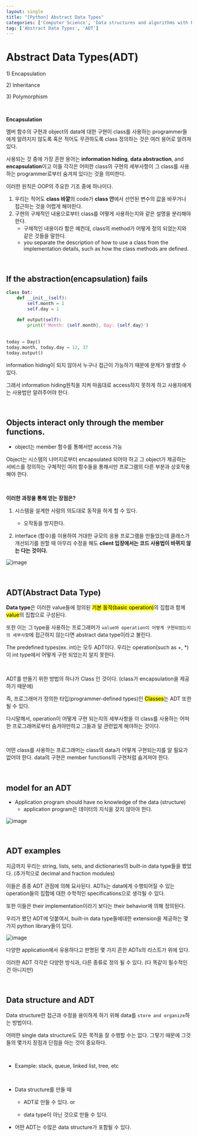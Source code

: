 ```yaml
---
layout: single
title: "[Python] Abstract Data Types"
categories: ['Computer Science', 'Data structures and algorithms with Python', 'Python']
tag: ['Abstract Data Types', 'ADT']
---
```




# Abstract Data Types(ADT)

1\) Encapsulation

2\) Inheritance

3\) Polymorphism

<br>

**Encapsulation**

멤버 함수의 구현과 object의 data에 대한 구현이 class를 사용하는 programmer들에게 알려지지 않도록 혹은 적어도 무관하도록 class 정의하는 것은 여러 용어로 알려져 있다.

사용되는 것 중에 가장 흔한 용어는 **information hiding**, **data abstraction**, and **encapsulation**이고 이들 각각은 어떠한 class의 구현의 세부사항이 그 class를 사용하는 programmer로부터 숨겨져 있다는 것을 의미한다.

이러한 원칙은 OOP의 주요한 기조 중에 하나이다.

1. 우리는 적어도 **class 바깥**의 code가 **class 안**에서 선언된 변수의 값을 바꾸거나 접근하는 것을 어렵게 해야한다.
2. 구현의 구체적인 내용으로부터 class를 어떻게 사용하는지와 같은 설명을 분리해야 한다.
   - 구체적인 내용이라 함은 예컨데, class의 method가 어떻게 정의 되었는지와 같은 것들을 말한다.
   - you separate the description of how to use a class from the implementation details, such as how the class methods are defined.

<br>

## If the abstraction(encapsulation) fails

```python
class Dat:
    def __init__(self):
        self.month = 1
        self.day = 1
        
    def output(self):
        print(f'Month: {self.month}, Day: {self.day}')
        
        
today = Day()
today.month, today.day = 12, 37
today.output()
```

information hiding이 되지 않아서 누구나 접근이 가능하기 때문에 문제가 발생할 수 있다.

그래서 information hiding원칙을 지켜 마음대로 access하지 못하게 하고 사용자에게는 사용법만 알려주어야 한다.



<br>

## Objects interact only through the member functions.

- object는 member 함수를 통해서만 access 가능

Object는 시스템의 나머지로부터 encapsulated 되어야 하고 그 object가 제공하는 서비스를 정의하는 구체적인 여러 함수들을 통해서만 프로그램의 다른 부분과 상호작용 해야 한다. 

<br>

**이러한 과정을 통해 얻는 장점은?**

1. 시스템을 설계한 사람의 의도대로 동작을 하게 할 수 있다.
   - 오작동을 방지한다.

2. interface (함수)를 이용하여 거대한 규모의 응용 프로그램을 만들었는데 클래스가 개선되기를 원할 때 아무리 수정을 해도 **client 입장에서는 코드 사용법이 바뀌지 않는 다는 것이다.**


![image](https://user-images.githubusercontent.com/79521972/161468148-4b0ec812-a219-43df-bb7a-5e33d5e89c2b.png)



<br>

## ADT(Abstract Data Type)

**Data type**은 이러한 value들에 정의된 <mark>기본 동작(basic operation)</mark>의 집합과 함께 <mark>value</mark>의 집합으로 구성된다.

또한 이는 그 type을 사용하는 프로그래머가 `value와 operation이 어떻게 구현되었는지의 세부사항`에 접근하지 않는다면 abstract data type이라고 불린다.

The predefined types(ex. int)는 모두 ADT이다. 우리는 operation(such as +, *)이 int type에서 어떻게 구현 되었는지 알지 못한다.

<br>

ADT를 만들기 위한 방법의 하나가 Class 인 것이다. (class가 encapsulation을 제공하기 때문에)

즉, 프로그래머가 정의한 타입(programmer-defined types)인 <mark>Classes</mark>는 ADT 또한 될 수 있다.

다시말해서, operation이 어떻게 구현 되는지의 세부사항을 이 class를 사용하는 어떠한 프로그래머로부터 숨겨야만하고 그들과 덜 관련없게 해야하는 것이다.

<br>

어떤 class를 사용하는 프로그래머는 class의 data가 어떻게 구현되는지를 알 필요가 없어야 한다. data의 구현은 member functions의 구현처럼 숨겨져야 한다.



<br>

## model for an ADT

- Application program should have no knowledge of the data (structure)
  - application program은 데이터의 지식을 갖지 않아야 한다.


![image](https://user-images.githubusercontent.com/79521972/161468848-eabeff24-3184-462c-90e7-14f2e9f4de40.png)





<br>

## ADT examples

지금까지 우리는 string, lists, sets, and dictionaries의 built-in data type들을 봤었다. (추가적으로 decimal and fraction modules)

이들은 종종 ADT 관점에 의해 묘사된다. ADTs는 data에게 수행되어질 수 있는 operation들의 집합에 대한 수학적인 specifications으로 생각될 수 있다.

또한 이들은 their implementation이라기 보다는 their behavior에 의해 정의된다.

우리가 봤던 ADT에 덧붙여서, built-in data type들에대한 extension을 제공하는 몇가지 python library들이 있다.

![image](https://user-images.githubusercontent.com/79521972/161469272-eecfad61-a546-4d04-8606-775191f9d482.png)

다양한 application에서 유용하다고 판명된 몇 가지 흔한 ADTs의 리스트가 위에 있다.

이러한 ADT 각각은 다양한 방식과, 다른 종류로 정의 될 수 있다. (다 똑같이 필수적인 건 아니지만)

<br>

## Data structure and ADT

Data structure란 접근과 수정을 용이하게 하기 위해 data를 `store and organize`하는 방법이다. 

어떠한 single data structure도 모든 목적을 잘 수행할 수는 없다. 그렇기 때문에 그것들의 몇가지 장점과 단점을 아는 것이 중요하다.

<br>

- Example: stack, queue, linked list, tree, etc

<br>

- Data structure를 만들 때 

  - ADT로 만들 수 있다. or

  - data type이 아닌 것으로 만들 수 있다.

- 어떤 ADT는 수많은 data structure가 포함될 수 있다.

<br>










